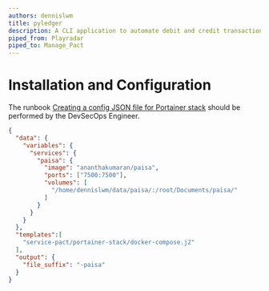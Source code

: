 ```yaml
---
authors: dennislwm
title: pyledger
description: A CLI application to automate debit and credit transactions for Ledger, a double-entry accounting system.
piped_from: Playradar
piped_to: Manage_Pact
---
```


# Installation and Configuration

The runbook [Creating a config JSON file for Portainer stack](https://gitlab.com/dso-coe/manage-pact#61-creating-a-config-json-file-for-portainer-stack) should be performed by the DevSecOps Engineer.

```json
{
  "data": {
    "variables": {
      "services": {
        "paisa": {
          "image": "ananthakumaran/paisa",
          "ports": ["7500:7500"],
          "volumes": [
            "/home/dennislwm/data/paisa/:/root/Documents/paisa/"
          ]
        }
      }
    }
  },
  "templates":[
    "service-pact/portainer-stack/docker-compose.j2"
  ],
  "output": {
    "file_suffix": "-paisa"
  }
}
```
